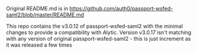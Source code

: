 Original README.md is in https://github.com/auth0/passport-wsfed-saml2/blob/master/README.md

This repo contains the v3.0.12 of passport-wsfed-saml2 with the minimal changes to provide a compatibility with Alytic.
Version v3.0.17 isn't matching with any version of original passport-wsfed-saml2 - this is just increment as it was released a few times
